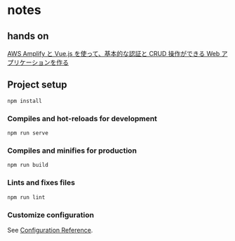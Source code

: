 # notes

## hands on
[AWS Amplify と Vue.js を使って、基本的な認証と CRUD 操作ができる Web アプリケーションを作る](https://aws.amazon.com/jp/builders-flash/202008/amplify-crud-app/)

## Project setup
```
npm install
```

### Compiles and hot-reloads for development
```
npm run serve
```

### Compiles and minifies for production
```
npm run build
```

### Lints and fixes files
```
npm run lint
```

### Customize configuration
See [Configuration Reference](https://cli.vuejs.org/config/).
